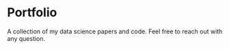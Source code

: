 # Portfolio
A collection of my data science papers and code. Feel free to reach out with any question.
